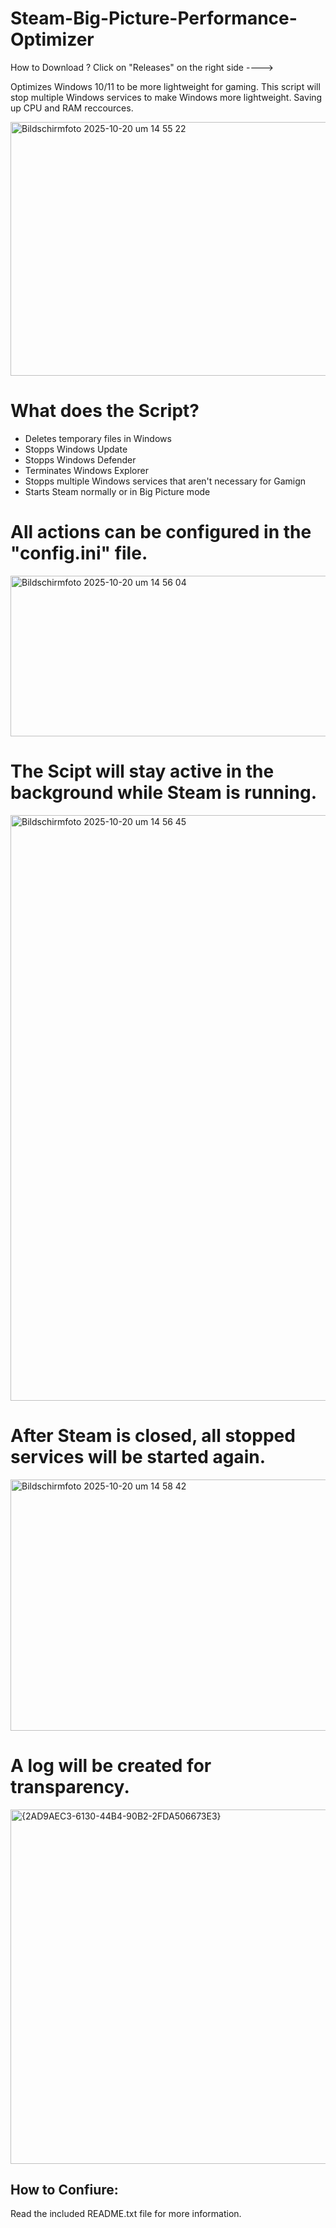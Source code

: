 # Steam-Big-Picture-Performance-Optimizer
How to Download ?   Click on "Releases" on the right side ---->

Optimizes Windows 10/11 to be more lightweight for gaming. 
This script will stop multiple Windows services to make Windows more lightweight.
Saving up CPU and RAM reccources.

<img width="675" height="406" alt="Bildschirmfoto 2025-10-20 um 14 55 22" src="https://github.com/user-attachments/assets/3f734f73-8b9b-48b4-9917-a05a1878925e" />

# What does the Script?

  - Deletes temporary files in Windows
  - Stopps Windows Update
  - Stopps Windows Defender
  - Terminates Windows Explorer
  - Stopps multiple Windows services that aren't necessary for Gamign
  - Starts Steam normally or in Big Picture mode

# All actions can be configured in the "config.ini" file.

<img width="648" height="257" alt="Bildschirmfoto 2025-10-20 um 14 56 04" src="https://github.com/user-attachments/assets/c7a0a7e9-b37e-433b-85b3-4166a7dd0aea" />




# The Scipt will stay active in the background while Steam is running.

<img width="1285" height="937" alt="Bildschirmfoto 2025-10-20 um 14 56 45" src="https://github.com/user-attachments/assets/da62f50e-c05c-4892-a9ba-77e19caac9f3" />



# After Steam is closed, all stopped services will be started again.

<img width="672" height="402" alt="Bildschirmfoto 2025-10-20 um 14 58 42" src="https://github.com/user-attachments/assets/a0cad3cd-5922-466f-9d76-885257e89774" />

# A log will be created for transparency.

<img width="689" height="567" alt="{2AD9AEC3-6130-44B4-90B2-2FDA506673E3}" src="https://github.com/user-attachments/assets/234c1628-ada7-42fd-8490-763c00fa7afa" />


How to Confiure:
----
Read the included README.txt file for more information.

